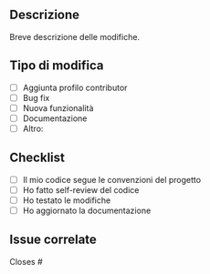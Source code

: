 ## Descrizione
Breve descrizione delle modifiche.

## Tipo di modifica
- [ ] Aggiunta profilo contributor
- [ ] Bug fix
- [ ] Nuova funzionalità
- [ ] Documentazione
- [ ] Altro: 

## Checklist
- [ ] Il mio codice segue le convenzioni del progetto
- [ ] Ho fatto self-review del codice
- [ ] Ho testato le modifiche
- [ ] Ho aggiornato la documentazione

## Issue correlate
Closes #